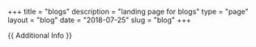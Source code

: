 +++
title = "blogs"
description = "landing page for blogs"
type = "page"
layout = "blog"
date = "2018-07-25"
slug = "blog"
+++

{{ Additional Info }}
